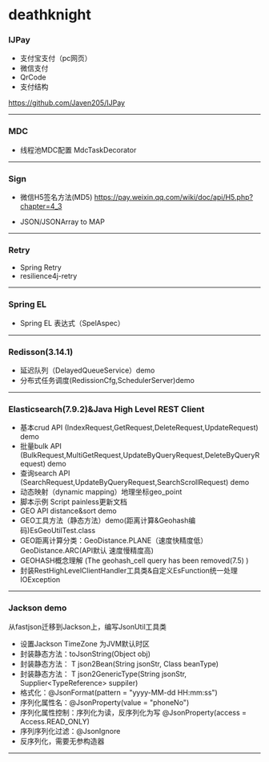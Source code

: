 # deathknight

### IJPay

- 支付宝支付（pc网页）
- 微信支付
- QrCode
- 支付结构

https://github.com/Javen205/IJPay

  ----
### MDC 
 - 线程池MDC配置 MdcTaskDecorator
  ----
### Sign
 - 微信H5签名方法(MD5)
https://pay.weixin.qq.com/wiki/doc/api/H5.php?chapter=4_3

- JSON/JSONArray to MAP
 ----
### Retry
- Spring Retry
- resilience4j-retry
 ----
### Spring EL
- Spring EL 表达式（SpelAspec）

 ----

### Redisson(3.14.1)
 - 延迟队列（DelayedQueueService）demo
 - 分布式任务调度(RedissionCfg,SchedulerServer)demo

 ----

###  Elasticsearch(7.9.2)&Java High Level REST Client

 - 基本crud API (IndexRequest,GetRequest,DeleteRequest,UpdateRequest) demo
 - 批量bulk API (BulkRequest,MultiGetRequest,UpdateByQueryRequest,DeleteByQueryRequest) demo
 - 查询search API (SearchRequest,UpdateByQueryRequest,SearchScrollRequest) demo
 - 动态映射（dynamic mapping）地理坐标geo_point
 - 脚本示例 Script painless更新文档
 - GEO API distance&sort demo
 - GEO工具方法（静态方法）demo(距离计算&Geohash编码)EsGeoUtilTest.class
 - GEO距离计算分类：GeoDistance.PLANE（速度快精度低）  GeoDistance.ARC(API默认 速度慢精度高)
 - GEOHASH概念理解 (The geohash_cell query has been removed(7.5) )
 - 封装RestHighLevelClientHandler工具类&自定义EsFunction统一处理IOException
 
 ----
 
###  Jackson demo


从fastjson迁移到Jackson上，编写JsonUtil工具类

- 设置Jackson TimeZone 为JVM默认时区
- 封装静态方法：toJsonString(Object obj) 
- 封装静态方法：<T> T json2Bean(String jsonStr, Class<T> beanType)
- 封装静态方法：<T> T json2GenericType(String jsonStr, Supplier<TypeReference<T>> suppiler)
- 格式化：@JsonFormat(pattern = "yyyy-MM-dd HH:mm:ss")
- 序列化属性名：@JsonProperty(value = "phoneNo")
- 序列化属性控制：序列化为读，反序列化为写 @JsonProperty(access = Access.READ_ONLY) 
- 序列序列化过滤：@JsonIgnore
- 反序列化，需要无参构造器

 ----
